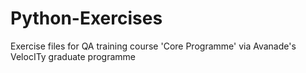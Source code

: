 # Python-Exercises

Exercise files for QA training course 'Core Programme' via Avanade's VelocITy graduate programme
